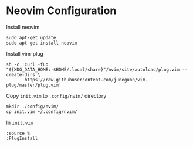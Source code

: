 # Neovim Configuration
Install neovim
```
sudo apt-get update
sudo apt-get install neovim
```

Install vim-plug
```
sh -c 'curl -fLo "${XDG_DATA_HOME:-$HOME/.local/share}"/nvim/site/autoload/plug.vim --create-dirs \
       https://raw.githubusercontent.com/junegunn/vim-plug/master/plug.vim'
```

Copy `init.vim` to `.config/nvim/` directory
```
mkdir ./config/nvim/
cp init.vim ~/.config/nvim/
```

In `init.vim`
```
:source %
:PlugInstall
```

